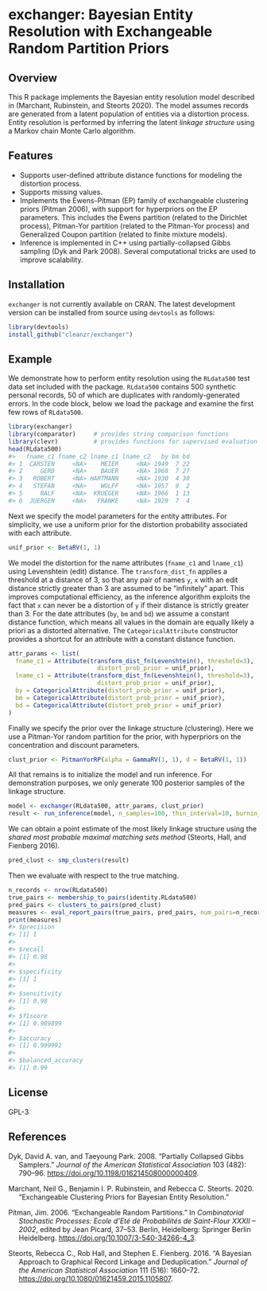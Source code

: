 <!-- README.md is generated from README.Rmd. Please edit that file -->

# exchanger: Bayesian Entity Resolution with Exchangeable Random Partition Priors

## Overview

This R package implements the Bayesian entity resolution model described
in (Marchant, Rubinstein, and Steorts 2020). The model assumes records
are generated from a latent population of entities via a distortion
process. Entity resolution is performed by inferring the latent *linkage
structure* using a Markov chain Monte Carlo algorithm.

## Features

  - Supports user-defined attribute distance functions for modeling the
    distortion process.
  - Supports missing values.
  - Implements the Ewens-Pitman (EP) family of exchangeable clustering
    priors (Pitman 2006), with support for hyperpriors on the EP
    parameters. This includes the Ewens partition (related to the
    Dirichlet process), Pitman-Yor partition (related to the Pitman-Yor
    process) and Generalized Coupon partition (related to finite mixture
    models).
  - Inference is implemented in C++ using partially-collapsed Gibbs
    sampling (Dyk and Park 2008). Several computational tricks are used
    to improve scalability.

## Installation

`exchanger` is not currently available on CRAN. The latest development
version can be installed from source using `devtools` as follows:

``` r
library(devtools)
install_github("cleanzr/exchanger")
```

## Example

We demonstrate how to perform entity resolution using the `RLdata500`
test data set included with the package. `RLdata500` contains 500
synthetic personal records, 50 of which are duplicates with
randomly-generated errors. In the code block, below we load the package
and examine the first few rows of `RLdata500`.

``` r
library(exchanger)
library(comparator)     # provides string comparison functions
library(clevr)          # provides functions for supervised evaluation
head(RLdata500)
#>   fname_c1 fname_c2 lname_c1 lname_c2   by bm bd
#> 1  CARSTEN     <NA>    MEIER     <NA> 1949  7 22
#> 2     GERD     <NA>    BAUER     <NA> 1968  7 27
#> 3   ROBERT     <NA> HARTMANN     <NA> 1930  4 30
#> 4   STEFAN     <NA>    WOLFF     <NA> 1957  9  2
#> 5     RALF     <NA>  KRUEGER     <NA> 1966  1 13
#> 6  JUERGEN     <NA>   FRANKE     <NA> 1929  7  4
```

Next we specify the model parameters for the entity attributes. For
simplicity, we use a uniform prior for the distortion probability
associated with each attribute.

``` r
unif_prior <- BetaRV(1, 1)
```

We model the distortion for the name attributes (`fname_c1` and
`lname_c1`) using Levenshtein (edit) distance. The `transform_dist_fn`
applies a threshold at a distance of 3, so that any pair of names `y`,
`x` with an edit distance strictly greater than 3 are assumed to be
“infinitely” apart. This improves computational efficiency, as the
inference algorithm exploits the fact that `x` can never be a distortion
of `y` if their distance is strictly greater than 3. For the date
attributes (`by`, `bm` and `bd`) we assume a constant distance function,
which means all values in the domain are equally likely a priori as a
distorted alternative. The `CategoricalAttribute` constructor provides a
shortcut for an attribute with a constant distance function.

``` r
attr_params <- list(
  fname_c1 = Attribute(transform_dist_fn(Levenshtein(), threshold=3), 
                         distort_prob_prior = unif_prior),
  lname_c1 = Attribute(transform_dist_fn(Levenshtein(), threshold=3), 
                         distort_prob_prior = unif_prior),
  by = CategoricalAttribute(distort_prob_prior = unif_prior),
  bm = CategoricalAttribute(distort_prob_prior = unif_prior),
  bd = CategoricalAttribute(distort_prob_prior = unif_prior)
)
```

Finally we specify the prior over the linkage structure (clustering).
Here we use a Pitman-Yor random partition for the prior, with
hyperpriors on the concentration and discount parameters.

``` r
clust_prior <- PitmanYorRP(alpha = GammaRV(1, 1), d = BetaRV(1, 1))
```

All that remains is to initialize the model and run inference. For
demonstration purposes, we only generate 100 posterior samples of the
linkage structure.

``` r
model <- exchanger(RLdata500, attr_params, clust_prior)
result <- run_inference(model, n_samples=100, thin_interval=10, burnin_interval=1000)
```

We can obtain a point estimate of the most likely linkage structure
using the *shared most probable maximal matching sets method* (Steorts,
Hall, and Fienberg 2016).

``` r
pred_clust <- smp_clusters(result)
```

Then we evaluate with respect to the true matching.

``` r
n_records <- nrow(RLdata500)
true_pairs <- membership_to_pairs(identity.RLdata500)
pred_pairs <- clusters_to_pairs(pred_clust)
measures <- eval_report_pairs(true_pairs, pred_pairs, num_pairs=n_records*(n_records-1)/2)
print(measures)
#> $precision
#> [1] 1
#> 
#> $recall
#> [1] 0.98
#> 
#> $specificity
#> [1] 1
#> 
#> $sensitivity
#> [1] 0.98
#> 
#> $f1score
#> [1] 0.989899
#> 
#> $accuracy
#> [1] 0.999992
#> 
#> $balanced_accuracy
#> [1] 0.99
```

## License

GPL-3

## References

<div id="refs" class="references hanging-indent">

<div id="ref-dyk_partially_2008">

Dyk, David A. van, and Taeyoung Park. 2008. “Partially Collapsed Gibbs
Samplers.” *Journal of the American Statistical Association* 103 (482):
790–96. <https://doi.org/10.1198/016214508000000409>.

</div>

<div id="ref-marchant_exchangeable_2020">

Marchant, Neil G., Benjamin I. P. Rubinstein, and Rebecca C. Steorts.
2020. “Exchangeable Clustering Priors for Bayesian Entity Resolution.”

</div>

<div id="ref-pitman_exchangeable_2006">

Pitman, Jim. 2006. “Exchangeable Random Partitions.” In *Combinatorial
Stochastic Processes: Ecole d’Eté de Probabilités de Saint-Flour XXXII –
2002*, edited by Jean Picard, 37–53. Berlin, Heidelberg: Springer Berlin
Heidelberg. <https://doi.org/10.1007/3-540-34266-4_3>.

</div>

<div id="ref-steorts2016">

Steorts, Rebecca C., Rob Hall, and Stephen E. Fienberg. 2016. “A
Bayesian Approach to Graphical Record Linkage and Deduplication.”
*Journal of the American Statistical Association* 111 (516): 1660–72.
<https://doi.org/10.1080/01621459.2015.1105807>.

</div>

</div>
